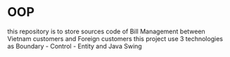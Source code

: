 # OOP
this repository is to store sources code of Bill Management between Vietnam customers and Foreign customers
this project use 3 technologies as Boundary - Control - Entity and Java Swing
